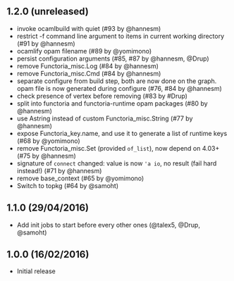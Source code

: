 ## 1.2.0 (unreleased)

* invoke ocamlbuild with quiet (#93 by @hannesm)
* restrict -f command line argument to items in current working directory (#91 by @hannesm)
* ocamlify opam filename (#89 by @yomimono)
* persist configuration arguments (#85, #87 by @hannesm, @Drup)
* remove Functoria_misc.Log (#84 by @hannesm)
* remove Functoria_misc.Cmd (#84 by @hannesm)
* separate configure from build step, both are now done on the graph.  opam file is now generated during configure (#76, #84 by @hannesm)
* check presence of vertex before removing (#83 by #Drup)
* split into functoria and functoria-runtime opam packages (#80 by @hannesm)
* use Astring instead of custom Functoria_misc.String (#77 by @hannesm)
* expose Functoria_key.name, and use it to generate a list of runtime keys (#68 by @yomimono)
* remove Functoria_misc.Set (provided `of_list`), now depend on 4.03+ (#75 by @hannesm)
* signature of `connect` changed: value is now `'a io`, no result (fail hard instead!) (#71 by @hannesm)
* remove base_context (#65 by @yomimono)
* Switch to topkg (#64 by @samoht)

## 1.1.0 (29/04/2016)

* Add init jobs to start before every other ones (@talex5, @Drup, @samoht)

## 1.0.0 (16/02/2016)

* Initial release